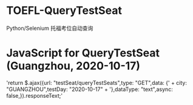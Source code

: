 # TOEFL-QueryTestSeat
Python/Selenium 托福考位自动查询
# JavaScript for QueryTestSeat (Guangzhou, 2020-10-17)
'return $.ajax({url: "testSeat/queryTestSeats",type: "GET",data: {' + city: "GUANGZHOU",testDay: "2020-10-17" + '},dataType: "text",async: false,}).responseText;'

